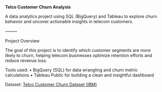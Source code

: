 **Telco Customer Churn Analysis**

A data analytics project using SQL (BigQuery) and Tableau to explore churn behavior and uncover actionable insights in telecom customers.

⸻

Project Overview

The goal of this project is to identify which customer segments are more likely to churn, helping telecom businesses optimize retention efforts and reduce revenue loss.

Tools used:
	•	BigQuery (SQL) for data wrangling and churn metric calculations
	•	Tableau Public for building a clean and insightful dashboard

Dataset: [Telco Customer Churn Dataset (IBM) ](https://www.kaggle.com/datasets/blastchar/telco-customer-churn)
